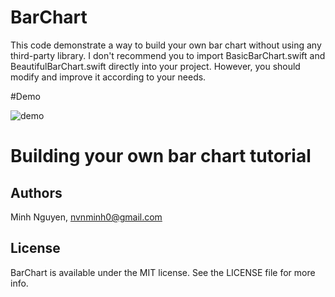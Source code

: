 # BarChart
This code demonstrate a way to build your own bar chart without using any third-party library. I don't recommend you to import BasicBarChart.swift and BeautifulBarChart.swift directly into your project. However, you should modify and improve it according to your needs.

#Demo

![demo](https://raw.githubusercontent.com/nhatminh12369/BarChart/master/demo.png)

# Building your own bar chart tutorial

## Authors

Minh Nguyen, nvnminh0@gmail.com

## License

BarChart is available under the MIT license. See the LICENSE file for more info.

